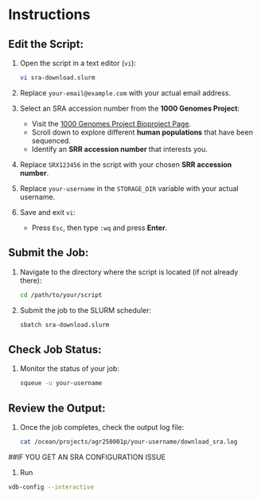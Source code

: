 # Instructions

## Edit the Script:

1. Open the script in a text editor (`vi`):

    ```bash
    vi sra-download.slurm
    ```

2. Replace `your-email@example.com` with your actual email address.

3. Select an SRA accession number from the **1000 Genomes Project**:
   - Visit the [1000 Genomes Project Bioproject Page](https://www.ncbi.nlm.nih.gov/bioproject/59771).
   - Scroll down to explore different **human populations** that have been sequenced.
   - Identify an **SRR accession number** that interests you.

4. Replace `SRX123456` in the script with your chosen **SRR accession number**.

5. Replace `your-username` in the `STORAGE_DIR` variable with your actual username.

6. Save and exit `vi`:
   - Press `Esc`, then type `:wq` and press **Enter**.

## Submit the Job:

1. Navigate to the directory where the script is located (if not already there):

    ```bash
    cd /path/to/your/script
    ```

2. Submit the job to the SLURM scheduler:

    ```bash
    sbatch sra-download.slurm
    ```

## Check Job Status:

1. Monitor the status of your job:

    ```bash
    squeue -u your-username
    ```

## Review the Output:

1. Once the job completes, check the output log file:

    ```bash
    cat /ocean/projects/agr250001p/your-username/download_sra.log
##IF YOU GET AN SRA CONFIGURATION ISSUE

1. Run
``` bash
vdb-config --interactive
```

